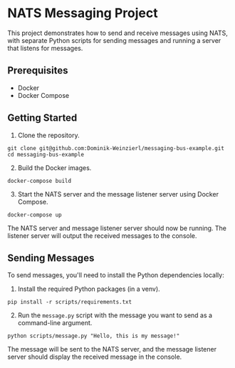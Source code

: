 # NATS Messaging Project

This project demonstrates how to send and receive messages using NATS, with separate Python scripts for sending messages and running a server that listens for messages.

## Prerequisites

- Docker
- Docker Compose

## Getting Started

1. Clone the repository.

```console
git clone git@github.com:Dominik-Weinzierl/messaging-bus-example.git
cd messaging-bus-example
```

2. Build the Docker images.

```console
docker-compose build
```

3. Start the NATS server and the message listener server using Docker Compose.

```console
docker-compose up
```

The NATS server and message listener server should now be running. The listener server will output the received messages to the console.

## Sending Messages

To send messages, you'll need to install the Python dependencies locally:

1. Install the required Python packages (in a venv).

```console
pip install -r scripts/requirements.txt
```

2. Run the `message.py` script with the message you want to send as a command-line argument.

```console
python scripts/message.py "Hello, this is my message!"
```

The message will be sent to the NATS server, and the message listener server should display the received message in the console.